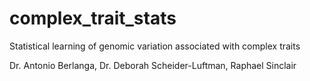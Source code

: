 # complex_trait_stats
Statistical learning of genomic variation associated with complex traits

Dr. Antonio Berlanga, Dr. Deborah Scheider-Luftman, Raphael Sinclair
